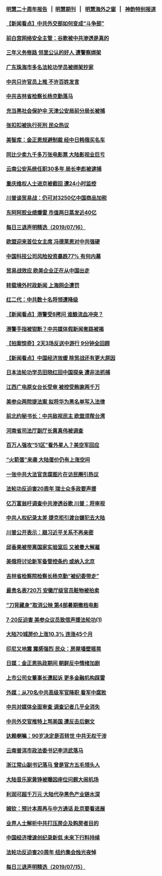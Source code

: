 #### [明慧二十周年报告](https://github.com/gfw-breaker/mh-reports/blob/master/README.md?t=07171637) &nbsp;&nbsp;|&nbsp;&nbsp;[明慧期刊](https://github.com/gfw-breaker/mh-qikan) &nbsp;&nbsp;|&nbsp;&nbsp; [明慧海外之窗](https://github.com/gfw-breaker/mh-news/blob/master/README.md?t=07171637) &nbsp;&nbsp;|&nbsp;&nbsp; [神韵特别报道](https://github.com/gfw-breaker/mh-news/blob/master/shenyun.md?t=07171637) 

#### [【新闻看点】中共外交部如何变成“斗争部”](../pages/nsc413/n11390525.md?t=07171637) 

#### [前白宫网络安全主管：谷歌被中共渗透是真的](../pages/nsc413/n11390388.md?t=07171637) 

#### [三年义务修路 邻里公认的好人 遭警察绑架](../pages/nsc413/n11390541.md?t=07171637) 

#### [广东珠海市多名法轮功学员被绑架抄家](../pages/nsc413/n11390077.md?t=07171637) 

#### [中共只许官员上推 不许百姓发言](../pages/nsc413/n11390410.md?t=07171637) 

#### [中共吉林省检察长杨克勤落马](../pages/nsc413/n11390025.md?t=07171637) 

#### [充当黑社会保护伞 天津公安局前分局长被捕](../pages/nsc413/n11390122.md?t=07171637) 

#### [张扣扣被执行死刑 民众热议](../pages/nsc413/n11389832.md?t=07171637) 

#### [美智库：金正恩规避制裁 经中日韩俄买名车](../pages/nsc413/n11389800.md?t=07171637) 

#### [同比少卖九千多万张电影票 大陆影视业巨亏](../pages/nsc413/n11389493.md?t=07171637) 

#### [云南公安系统任职30多年 局长李彪被逮捕](../pages/nsc413/n11389659.md?t=07171637) 

#### [重庆维权人士进京被截回 遭24小时监控](../pages/nsc413/n11389522.md?t=07171637) 

#### [川普谈贸易战：仍可对3250亿中国商品加税](../pages/nsc413/n11389051.md?t=07171637) 

#### [东阿阿胶业绩爆雷 市值两日蒸发近40亿](../pages/nsc413/n11389439.md?t=07171637) 

#### [每日三退声明精选（2019/07/16）](../pages/nsc413/n11389419.md?t=07171637) 

#### [欧盟迎来首位女主席 冯德莱恩对中共强硬](../pages/nsc413/n11389112.md?t=07171637) 

#### [中国科技公司风险投资暴跌77% 有何内幕](../pages/nsc413/n11387891.md?t=07171637) 

#### [贸易战效应 欧美企业正在从中国出走](../pages/nsc413/n11389015.md?t=07171637) 

#### [转载境外时政新闻 上海网企遭罚](../pages/nsc413/n11388936.md?t=07171637) 

#### [红二代：中共数十名将领遭降级](../pages/nsc413/n11388856.md?t=07171637) 

#### [【新闻看点】港警受8拷问 谁酿流血冲突？](../pages/nsc413/n11388701.md?t=07171637) 

#### [港警手指被钳断？中共媒体假新闻套路被揭](../pages/nsc413/n11388589.md?t=07171637) 

#### [【拍案惊奇】2天3场反送中游行 9分钟全回顾](../pages/nsc413/n11388809.md?t=07171637) 

#### [【新闻看点】中国经济放缓 除贸战还有更大原因](../pages/nsc413/n11388640.md?t=07171637) 

#### [日本法轮功学员田晓红回中国探亲 遭非法抓捕](../pages/nsc413/n11388743.md?t=07171637) 

#### [江西广电原女台长受审 被控受贿逾两千万](../pages/nsc413/n11388731.md?t=07171637) 

#### [美参众两院提法案 拟将华为黑名单写入法律](../pages/nsc413/n11388762.md?t=07171637) 

#### [前北约秘书长：中共敌视民主 欧盟须帮台湾](../pages/nsc413/n11388719.md?t=07171637) 

#### [河南省司法厅副厅长黄真伟被调查](../pages/nsc413/n11388624.md?t=07171637) 

#### [百万人强攻“51区”看外星人？美空军回应](../pages/nsc413/n11388537.md?t=07171637) 

#### [“火箭蛋”来袭 大陆蛋价仍有上涨空间](../pages/nsc413/n11388550.md?t=07171637) 

#### [一张中共大法官贪腐图片在访民圈引热议](../pages/nsc413/n11388520.md?t=07171637) 

#### [法轮功反迫害20周年 瑞士众多政要声援](../pages/nsc413/n11387961.md?t=07171637) 

#### [亿万富翁吁调查中共渗透谷歌 川普：将审视](../pages/nsc413/n11388500.md?t=07171637) 

#### [中共人权纪录太差 捷克拒引渡台嫌犯去大陆](../pages/nsc413/n11388419.md?t=07171637) 

#### [川普公开表示：跟习近平关系不再亲密](../pages/nsc413/n11388494.md?t=07171637) 

#### [邱香果被带离国家实验室后 又被曼大解雇](../pages/nsc413/n11388297.md?t=07171637) 

#### [美俄将讨论新军备管控条约 或纳入北京](../pages/nsc413/n11388244.md?t=07171637) 

#### [吉林省检察院检察长杨克勤“被纪委带走”](../pages/nsc413/n11388333.md?t=07171637) 

#### [最贵名表720万 安徽厅级官员赃物被拍卖](../pages/nsc413/n11387792.md?t=07171637) 


#### [“刀背藏身”取消公映 第4部暑期撤档电影](../pages/nsc413/n11388306.md?t=07171637) 

#### [7‧20反迫害 美参众议员致信声援法轮功(1)](../pages/nsc413/n11387274.md?t=07171637) 

#### [大陆70城房价上涨10.3% 连涨45个月](../pages/nsc413/n11387745.md?t=07171637) 

#### [印尼又地震 震感强烈 民众：房屋墙壁摇晃](../pages/nsc413/n11387747.md?t=07171637) 

#### [日媒：金正恩执政期间 朝鲜反中情绪加剧](../pages/nsc413/n11387790.md?t=07171637) 

#### [上市公司女董事长遭起诉 更多金融机构踩雷](../pages/nsc413/n11387718.md?t=07171637) 

#### [外媒：从70名中共高级军官降职 看军中腐败](../pages/nsc413/n11387785.md?t=07171637) 

#### [中共对媒体全面审查 调查记者几乎全消失](../pages/nsc413/n11387301.md?t=07171637) 

#### [中共外交官推特上骂美国 遭反击后删文](../pages/nsc413/n11387659.md?t=07171637) 

#### [达赖喇嘛：90岁决定是否转世 中共无权干涉](../pages/nsc413/n11387603.md?t=07171637) 

#### [云南普洱市政法委书记李洪武落马](../pages/nsc413/n11387268.md?t=07171637) 

#### [浙江常山副书记落马 曾是官方五毛领头人](../pages/nsc413/n11387142.md?t=07171637) 

#### [大陆音乐家黄铮被曝因座位问题大闹机场](../pages/nsc413/n11387109.md?t=07171637) 

#### [利润可超千万元 大陆代孕黑色产业链水深](../pages/nsc413/n11386887.md?t=07171637) 

#### [姆钦：预计本周再与中方通话 赴京要看进展](../pages/nsc413/n11386717.md?t=07171637) 

#### [业界人士解析中共打压房企及购房者目的](../pages/nsc413/n11387124.md?t=07171637) 

#### [中国经济增速创纪录新低 未来下行料持续](../pages/nsc413/n11386630.md?t=07171637) 

#### [法轮功反迫害20周年 纽约集会烛光夜悼](../pages/nsc413/n11386940.md?t=07171637) 

#### [每日三退声明精选（2019/07/15）](../pages/nsc413/n11387042.md?t=07171637) 

